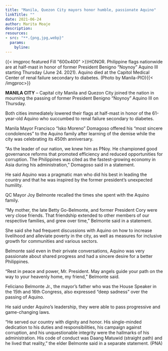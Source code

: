 ```yaml
---
title: "Manila, Quezon City mayors honor humble, passionate Aquino"
linkTitle: ""
date: 2021-06-24
author: Marita Moaje
description:
resources:
- src: "**.{png,jpg,webp}"
  params:
    byline: 
---
```

{{< imgproc featured Fill "600x400" >}}HONOR. Philippine flags nationwide are at half-mast in honor of former President Benigno “Noynoy” Aquino III starting Thursday (June 24. 2021). Aquino died at the Capitol Medical Center of renal failure secondary to diabetes. (Photo by Manila-PIO){{< /imgproc>}}

**MANILA CITY** –  Capital city Manila and Quezon City joined the nation in mourning the passing of former President Benigno “Noynoy” Aquino III on Thursday.

Both cities immediately lowered their flags at half-mast in honor of the 61-year-old Aquino who succumbed to renal failure secondary to diabetes.

Manila Mayor Francisco “Isko Moreno” Domagoso offered his “most sincere condolences” to the Aquino family after learning of the demise while the city was celebrating its 450th anniversary.

“As the leader of our nation, we knew him as PNoy. He championed good governance reforms that promoted efficiency and reduced opportunities for corruption. The Philippines was cited as the fastest-growing economy in Asia during his administration,” Domagoso said in a statement.

He said Aquino was a pragmatic man who did his best in leading the country and that he was inspired by the former president’s unexpected humility.

QC Mayor Joy Belmonte recalled the times she spent with the Aquino family.

“My mother, the late Betty Go-Belmonte, and former President Cory were very close friends. That friendship extended to other members of our respective families, and grew over time,” Belmonte said in a statement.

She said she had frequent discussions with Aquino on how to increase livelihood and alleviate poverty in the city, as well as measures for inclusive growth for communities and various sectors.

Belmonte said even in their private conversations, Aquino was very passionate about shared progress and had a sincere desire for a better Philippines.

“Rest in peace and power, Mr. President. May angels guide your path on the way to your heavenly home, my friend,” Belmonte said.

Feliciano Belmonte Jr., the mayor’s father who was the House Speaker in the 15th and 16th Congress, also expressed “deep sadness” over the passing of Aquino.

He said under Aquino’s leadership, they were able to pass progressive and game-changing laws.

“He served our country with dignity and honor. His single-minded dedication to his duties and responsibilities, his campaign against corruption, and his unquestionable integrity were the hallmarks of his administration. His code of conduct was Daang Matuwid (straight path) and he lived that reality,” the elder Belmonte said in a separate statement. (PNA)